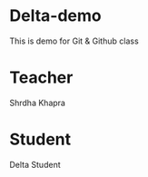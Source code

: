 # Delta-demo
This is demo for Git &amp; Github class

# Teacher 
Shrdha Khapra

# Student
Delta Student
